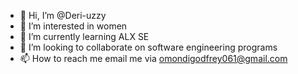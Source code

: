 - 👋 Hi, I’m @Deri-uzzy
- 👀 I’m interested in women 
- 🌱 I’m currently learning ALX SE
- 💞️ I’m looking to collaborate on software
 engineering programs
- 📫 How to reach me email me via omondigodfrey061@gmail.com

<!---
Deri-uzzy/Deri-uzzy is a ✨ special ✨ repository because its `README.md` (this file) appears on your GitHub profile.
You can click the Preview link to take a look at your changes.
--->
